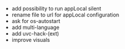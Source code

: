 - add possibility to run appLocal silent
- rename file to url for appLocal configuration
- ask for os-autostart
- add multi-language
- add uvc-hack-(ext)
- improve visuals